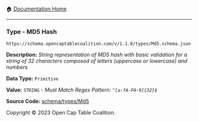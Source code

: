 :house: [Documentation Home](../../../README.md)

---

### Type - MD5 Hash

`https://schema.opencaptablecoalition.com/v/1.1.0/types/Md5.schema.json`

**Description:** _String representation of MD5 hash with basic validation for a string of 32 characters composed of letters (uppercase or lowercase) and numbers_

**Data Type:** `Primitive`

**Value:** `STRING` - _Must Match Regex Pattern: `^[a-fA-F0-9]{32}$`_

**Source Code:** [schema/types/Md5](../../../../schema/types/Md5.schema.json)

Copyright © 2023 Open Cap Table Coalition.
